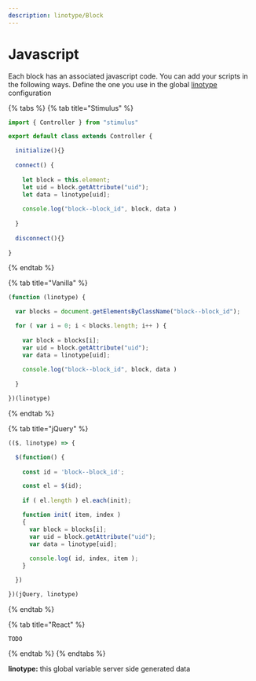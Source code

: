 ```yaml
---
description: linotype/Block
---
```


# Javascript

Each block has an associated javascript code. You can add your scripts in the following ways. Define the one you use in the global [linotype](../linotype.yml/global.md) configuration

{% tabs %}
{% tab title="Stimulus" %}
```javascript
import { Controller } from "stimulus"

export default class extends Controller {

  initialize(){}
  
  connect() {
  
    let block = this.element;
    let uid = block.getAttribute("uid");
    let data = linotype[uid];
    
    console.log("block--block_id", block, data )
  
  }
  
  disconnect(){}
  
}
```
{% endtab %}

{% tab title="Vanilla" %}
```javascript
(function (linotype) {

  var blocks = document.getElementsByClassName("block--block_id");

  for ( var i = 0; i < blocks.length; i++ ) {
    
    var block = blocks[i];
    var uid = block.getAttribute("uid");
    var data = linotype[uid];
    
    console.log("block--block_id", block, data )
    
  }

})(linotype)
```
{% endtab %}

{% tab title="jQuery" %}
```javascript
(($, linotype) => {

  $(function() {
    
    const id = 'block--block_id';

    const el = $(id);
    
    if ( el.length ) el.each(init);

    function init( item, index ) 
    {  
      var block = blocks[i];
      var uid = block.getAttribute("uid");
      var data = linotype[uid];
    
      console.log( id, index, item );
    }

  })

})(jQuery, linotype)
```
{% endtab %}

{% tab title="React" %}
```
TODO
```
{% endtab %}
{% endtabs %}

**linotype:** this global variable server side generated data

